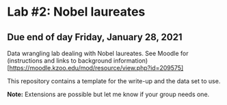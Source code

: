 # Lab #2: Nobel laureates 
## Due end of day Friday, January 28, 2021

Data wrangling lab dealing with Nobel laureates. See Moodle for (instructions and links to background information)[https://moodle.kzoo.edu/mod/resource/view.php?id=209575]

This repository contains a template for the write-up and the data set to use. 

**Note:** Extensions are possible but let me know if your group needs one.

